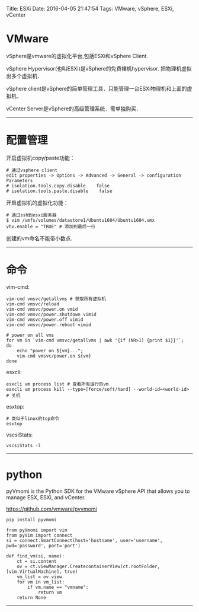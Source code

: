 Title: ESXi
Date: 2016-04-05 21:47:54
Tags: VMware, vSphere, ESXi, vCenter



# VMware

vSphere是vmware的虚拟化平台,包括ESXi和vSphere Client.

vSphere Hypervisor(也叫ESXi)是vSphere的免费裸机hypervisor. 把物理机虚拟出多个虚拟机．

vSphere client是vSphere的简单管理工具．只能管理一台ESXi物理机和上面的虚拟机．

vCenter Server是vSphere的高级管理系统．需单独购买．

***

# 配置管理

开启虚拟机copy/paste功能：

    # 通过vsphere client
    edit properties -> Options -> Advanced -> General -> configuration Parameters
    # isolation.tools.copy.disable    false
    # isolation.tools.paste.disable    false

开启虚拟机的虚拟化功能：

    # 通过ssh到esxi服务器
    $ vim /vmfs/volumes/datastore1/Ubuntu1604/Ubuntu1604.vmx
    vhv.enable = "TRUE" # 添加到最后一行

创建的vm命名不能带小数点.

***

# 命令

vim-cmd:

    vim-cmd vmsvc/getallvms # 获取所有虚拟机
    vim-cmd vmsvc/reload
    vim-cmd vmsvc/power.on vmid
    vim-cmd vmsvc/power.shutdown vimid
    vim-cmd vmsvc/power.off vimid
    vim-cmd vmsvc/power.reboot vimid

    # power on all vms
    for vm in `vim-cmd vmsvc/getallvms | awk '{if (NR>1) {print $1}}'`;
    do
        echo "power on ${vm}...";
        vim-cmd vmsvc/power.on ${vm}
    done

esxcli:

    esxcli vm process list # 查看所有运行的vm
    esxcli vm process kill --type=[force/soft/hard] --world-id=<world-id> # 关机

esxtop:

    # 类似于linux的top命令
    esxtop

vscsiStats:

    vscsiStats -l

***

# python

pyVmomi is the Python SDK for the VMware vSphere API that allows you to manage ESX, ESXi, and vCenter.

<https://github.com/vmware/pyvmomi>

    pip install pyvmomi

    from pyVmomi import vim
    from pyVim import connect
    si = connect.SmartConnect(host='hostname', user='username', pwd='password', port='port')

    def find_vm(si, name):
        ct = si.content
        ov = ct.viewManager.CreatecontainerView(ct.rootFolder, [vim.VirtualMachine], true)
        vm_list = ov.view
        for vm in vm_list:
            if vm.name == "vmname":
                return vm
        return None

***
